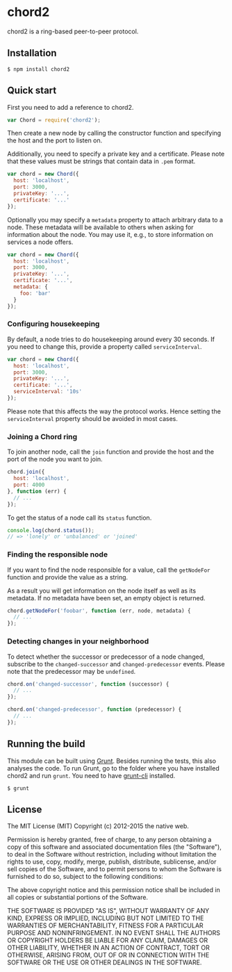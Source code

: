 # chord2

chord2 is a ring-based peer-to-peer protocol.

## Installation

    $ npm install chord2

## Quick start

First you need to add a reference to chord2.

```javascript
var Chord = require('chord2');
```

Then create a new node by calling the constructor function and specifying the host and the port to listen on.

Additionally, you need to specify a private key and a certificate. Please note that these values must be strings that contain data in `.pem` format.

```javascript
var chord = new Chord({
  host: 'localhost',
  port: 3000,
  privateKey: '...',
  certificate: '...'
});
```

Optionally you may specify a `metadata` property to attach arbitrary data to a node. These metadata will be available to others when asking for information about the node. You may use it, e.g., to store information on services a node offers.

```javascript
var chord = new Chord({
  host: 'localhost',
  port: 3000,
  privateKey: '...',
  certificate: '...',
  metadata: {
    foo: 'bar'
  }
});
```

### Configuring housekeeping

By default, a node tries to do housekeeping around every 30 seconds. If you need to change this, provide a property called `serviceInterval`.

```javascript
var chord = new Chord({
  host: 'localhost',
  port: 3000,
  privateKey: '...',
  certificate: '...',
  serviceInterval: '10s'
});
```

Please note that this affects the way the protocol works. Hence setting the `serviceInterval` property should be avoided in most cases.

### Joining a Chord ring

To join another node, call the `join` function and provide the host and the port of the node you want to join.

```javascript
chord.join({
  host: 'localhost',
  port: 4000
}, function (err) {
  // ...
});
```

To get the status of a node call its `status` function.

```javascript
console.log(chord.status());
// => 'lonely' or 'unbalanced' or 'joined'
```

### Finding the responsible node

If you want to find the node responsible for a value, call the `getNodeFor` function and provide the value as a string.

As a result you will get information on the node itself as well as its metadata. If no metadata have been set, an empty object is returned.

```javascript
chord.getNodeFor('foobar', function (err, node, metadata) {
  // ...
});
```

### Detecting changes in your neighborhood

To detect whether the successor or predecessor of a node changed, subscribe to the `changed-successor` and `changed-predecessor` events. Please note that the predecessor may be `undefined`.

```javascript
chord.on('changed-successor', function (successor) {
  // ...
});

chord.on('changed-predecessor', function (predecessor) {
  // ...
});
```

## Running the build

This module can be built using [Grunt](http://gruntjs.com/). Besides running the tests, this also analyses the code. To run Grunt, go to the folder where you have installed chord2 and run `grunt`. You need to have [grunt-cli](https://github.com/gruntjs/grunt-cli) installed.

    $ grunt

## License

The MIT License (MIT)
Copyright (c) 2012-2015 the native web.

Permission is hereby granted, free of charge, to any person obtaining a copy of this software and associated documentation files (the "Software"), to deal in the Software without restriction, including without limitation the rights to use, copy, modify, merge, publish, distribute, sublicense, and/or sell copies of the Software, and to permit persons to whom the Software is furnished to do so, subject to the following conditions:

The above copyright notice and this permission notice shall be included in all copies or substantial portions of the Software.

THE SOFTWARE IS PROVIDED "AS IS", WITHOUT WARRANTY OF ANY KIND, EXPRESS OR IMPLIED, INCLUDING BUT NOT LIMITED TO THE WARRANTIES OF MERCHANTABILITY, FITNESS FOR A PARTICULAR PURPOSE AND NONINFRINGEMENT. IN NO EVENT SHALL THE AUTHORS OR COPYRIGHT HOLDERS BE LIABLE FOR ANY CLAIM, DAMAGES OR OTHER LIABILITY, WHETHER IN AN ACTION OF CONTRACT, TORT OR OTHERWISE, ARISING FROM, OUT OF OR IN CONNECTION WITH THE SOFTWARE OR THE USE OR OTHER DEALINGS IN THE SOFTWARE.
